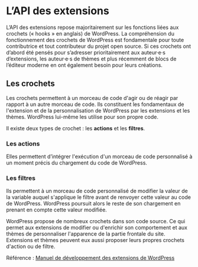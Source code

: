 # L’API des extensions

L’API des extensions repose majoritairement sur les fonctions liées aux crochets (« hooks » en anglais) de WordPress. La compréhension du fonctionnement des crochets de WordPress est fondamentale pour toute contributrice et tout contributeur du projet open source. Si ces crochets ont d’abord été pensés pour s’adresser prioritairement aux auteur·e·s d’extensions, les auteur·e·s de thèmes et plus récemment de blocs de l’éditeur moderne en ont également besoin pour leurs créations.

## Les crochets

Les crochets permettent à un morceau de code d'agir ou de réagir par rapport à un autre morceau de code. Ils constituent les fondamentaux de l'extension et de la personnalisation de WordPress par les extensions et les thèmes. WordPress lui-même les utilise pour son propre code.

Il existe deux types de crochet : les **actions** et les **filtres**.

### Les actions

Elles permettent d’intégrer l'exécution d'un morceau de code personnalisé à un moment précis du chargement du code de WordPress.

### Les filtres

Ils permettent à un morceau de code personnalisé de modifier la valeur de la variable auquel s'applique le filtre avant de renvoyer cette valeur au code de WordPress. WordPress poursuit alors le reste de son chargement en prenant en compte cette valeur modifiée.

WordPress propose de nombreux crochets dans son code source. Ce qui permet aux extensions de modifier ou d'enrichir son comportement et aux thèmes de personnaliser l'apparence de la partie frontale du site. Extensions et thèmes peuvent eux aussi proposer leurs propres crochets d'action ou de filtre.

Référence : [Manuel de développement des extensions de WordPress](https://developer.wordpress.org/plugins/hooks/)
